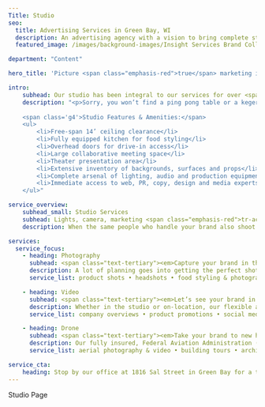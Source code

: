```yaml
---
Title: Studio
seo:
  title: Advertising Services in Green Bay, WI
  description: An advertising agency with a vision to bring complete strategic development and creative execution capabilities into one roll-up-your-sleeves, hard-working kind of ad agency.
  featured_image: /images/background-images/Insight Services Brand Collage Gray.jpg

department: "Content"

hero_title: 'Picture <span class="emphasis-red">true</span> marketing integration.'

intro: 
    subhead: Our studio has been integral to our services for over <span class="emphasis-red">30 years.</span>
    description: "<p>Sorry, you won’t find a ping pong table or a kegerator at our office. With a complete photography and video production studio under the same roof as our communications agency, we need all the space we can get. There’s also no room for smoke and mirrors. What you see is everything you get. And what you get is A LOT.</p> 
    
    <span class='g4'>Studio Features & Amenities:</span>
    <ul>
        <li>Free-span 14’ ceiling clearance</li>
        <li>Fully equipped kitchen for food styling</li>
        <li>Overhead doors for drive-in access</li>
        <li>Large collaborative meeting space</li>
        <li>Theater presentation area</li>
        <li>Extensive inventory of backgrounds, surfaces and props</li>
        <li>Complete arsenal of lighting, audio and production equipment</li>
        <li>Immediate access to web, PR, copy, design and media experts during shoots</li>
    </ul>"

service_overview: 
    subhead_small: Studio Services
    subhead: Lights, camera, marketing <span class="emphasis-red">tr-action!</span>
    description: When the same people who handle your brand also shoot all of your video and photography, there’s a lot less coordination and a lot more fun. We’ll help you identify ongoing opportunities for video and photography, plus make sure it’s utilized on every appropriate medium.

services: 
  service_focus: 
    - heading: Photography
      subhead: <span class="text-tertiary"><em>Capture your brand in the best light.</em></span>
      description: A lot of planning goes into getting the perfect shot. From lighting and location to styling and creative tricks, our decades of experience ensure we’re prepared to make the best use of your time and money.
      service_list: product shots • headshots • food styling & photography • digital retouching • green screen • commercial photography • industrial photography • on-site review

    - heading: Video
      subhead: <span class="text-tertiary"><em>Let’s see your brand in motion.</em></span>
      description: Whether in the studio or on-location, our flexible and experienced creatives can translate your brand into professional video. With an arsenal of high-end equipment—including cinematic 4K cameras—we guarantee a picture, sound and lighting that reflects the quality of your brand.
      service_list: company overviews • product promotions • social media • commercials • sales videos • testimonials • training videos • recruitment • demonstrations • editing • sound mixing

    - heading: Drone
      subhead: <span class="text-tertiary"><em>Take your brand to new heights in 4K.</em></span>
      description: Our fully insured, Federal Aviation Administration (FFA) licensed drone pilot can bring a new perspective to your large-scale work, building exteriors, manufacturing floors, events and more. With extensive experience in creative development and design, our pilot blends artistic talent with technical proficiency. On the ground, our team provides everything to make the most of your footage and stills. 
      service_list: aerial photography & video • building tours • architectural photography & video • 360 views • point-of-interest tracking • event promotions • editing • sound mixing

service_cta: 
    heading: Stop by our office at 1816 Sal Street in Green Bay for a tour!
---
```


Studio Page
